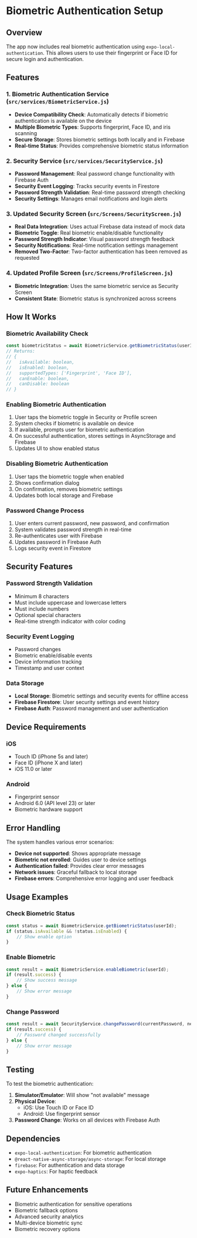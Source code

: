 # Biometric Authentication Setup

## Overview

The app now includes real biometric authentication using `expo-local-authentication`. This allows users to use their fingerprint or Face ID for secure login and authentication.

## Features

### 1. Biometric Authentication Service (`src/services/BiometricService.js`)

- **Device Compatibility Check**: Automatically detects if biometric authentication is available on the device
- **Multiple Biometric Types**: Supports fingerprint, Face ID, and iris scanning
- **Secure Storage**: Stores biometric settings both locally and in Firebase
- **Real-time Status**: Provides comprehensive biometric status information

### 2. Security Service (`src/services/SecurityService.js`)

- **Password Management**: Real password change functionality with Firebase Auth
- **Security Event Logging**: Tracks security events in Firestore
- **Password Strength Validation**: Real-time password strength checking
- **Security Settings**: Manages email notifications and login alerts

### 3. Updated Security Screen (`src/Screens/SecurityScreen.js`)

- **Real Data Integration**: Uses actual Firebase data instead of mock data
- **Biometric Toggle**: Real biometric enable/disable functionality
- **Password Strength Indicator**: Visual password strength feedback
- **Security Notifications**: Real-time notification settings management
- **Removed Two-Factor**: Two-factor authentication has been removed as requested

### 4. Updated Profile Screen (`src/Screens/ProfileScreen.js`)

- **Biometric Integration**: Uses the same biometric service as Security Screen
- **Consistent State**: Biometric status is synchronized across screens

## How It Works

### Biometric Availability Check

```javascript
const biometricStatus = await BiometricService.getBiometricStatus(userId);
// Returns:
// {
//   isAvailable: boolean,
//   isEnabled: boolean,
//   supportedTypes: ['Fingerprint', 'Face ID'],
//   canEnable: boolean,
//   canDisable: boolean
// }
```

### Enabling Biometric Authentication

1. User taps the biometric toggle in Security or Profile screen
2. System checks if biometric is available on device
3. If available, prompts user for biometric authentication
4. On successful authentication, stores settings in AsyncStorage and Firebase
5. Updates UI to show enabled status

### Disabling Biometric Authentication

1. User taps the biometric toggle when enabled
2. Shows confirmation dialog
3. On confirmation, removes biometric settings
4. Updates both local storage and Firebase

### Password Change Process

1. User enters current password, new password, and confirmation
2. System validates password strength in real-time
3. Re-authenticates user with Firebase
4. Updates password in Firebase Auth
5. Logs security event in Firestore

## Security Features

### Password Strength Validation

- Minimum 8 characters
- Must include uppercase and lowercase letters
- Must include numbers
- Optional special characters
- Real-time strength indicator with color coding

### Security Event Logging

- Password changes
- Biometric enable/disable events
- Device information tracking
- Timestamp and user context

### Data Storage

- **Local Storage**: Biometric settings and security events for offline access
- **Firebase Firestore**: User security settings and event history
- **Firebase Auth**: Password management and user authentication

## Device Requirements

### iOS
- Touch ID (iPhone 5s and later)
- Face ID (iPhone X and later)
- iOS 11.0 or later

### Android
- Fingerprint sensor
- Android 6.0 (API level 23) or later
- Biometric hardware support

## Error Handling

The system handles various error scenarios:

- **Device not supported**: Shows appropriate message
- **Biometric not enrolled**: Guides user to device settings
- **Authentication failed**: Provides clear error messages
- **Network issues**: Graceful fallback to local storage
- **Firebase errors**: Comprehensive error logging and user feedback

## Usage Examples

### Check Biometric Status
```javascript
const status = await BiometricService.getBiometricStatus(userId);
if (status.isAvailable && !status.isEnabled) {
    // Show enable option
}
```

### Enable Biometric
```javascript
const result = await BiometricService.enableBiometric(userId);
if (result.success) {
    // Show success message
} else {
    // Show error message
}
```

### Change Password
```javascript
const result = await SecurityService.changePassword(currentPassword, newPassword);
if (result.success) {
    // Password changed successfully
} else {
    // Show error message
}
```

## Testing

To test the biometric authentication:

1. **Simulator/Emulator**: Will show "not available" message
2. **Physical Device**: 
   - iOS: Use Touch ID or Face ID
   - Android: Use fingerprint sensor
3. **Password Change**: Works on all devices with Firebase Auth

## Dependencies

- `expo-local-authentication`: For biometric authentication
- `@react-native-async-storage/async-storage`: For local storage
- `firebase`: For authentication and data storage
- `expo-haptics`: For haptic feedback

## Future Enhancements

- Biometric authentication for sensitive operations
- Biometric fallback options
- Advanced security analytics
- Multi-device biometric sync
- Biometric recovery options 